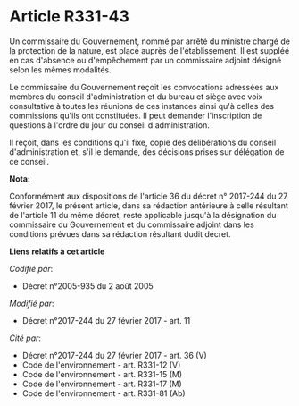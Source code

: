 # Article R331-43

Un  commissaire du Gouvernement, nommé par arrêté du ministre chargé de la  protection de la nature, est placé auprès de
l'établissement. Il est  suppléé en cas d'absence ou d'empêchement par un commissaire adjoint  désigné selon les mêmes
modalités.

Le commissaire du Gouvernement reçoit les convocations adressées aux membres du conseil d'administration et du bureau et
siège avec voix consultative à toutes les réunions de ces instances ainsi qu'à celles des commissions qu'ils ont constituées.
Il peut demander l'inscription de questions à l'ordre du jour du conseil d'administration.

Il reçoit, dans les conditions qu'il fixe, copie des délibérations du conseil d'administration et, s'il le demande, des
décisions prises sur délégation de ce conseil.

**Nota:**

Conformément aux dispositions de l'article 36 du décret n° 2017-244 du 27 février 2017, le présent article, dans sa rédaction
antérieure à celle résultant de l'article 11 du même décret, reste applicable jusqu'à la désignation du commissaire du
Gouvernement et du commissaire adjoint dans les conditions prévues dans sa rédaction résultant dudit décret.

**Liens relatifs à cet article**

_Codifié par_:

  - Décret n°2005-935 du 2 août 2005

_Modifié par_:

  - Décret n°2017-244 du 27 février 2017 - art. 11

_Cité par_:

  - Décret n°2017-244 du 27 février 2017 - art. 36 (V)
  - Code de l'environnement - art. R331-12 (V)
  - Code de l'environnement - art. R331-15 (M)
  - Code de l'environnement - art. R331-17 (M)
  - Code de l'environnement - art. R331-81 (Ab)

